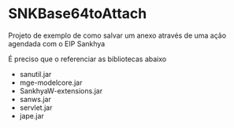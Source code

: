 # SNKBase64toAttach
Projeto de exemplo de como salvar um anexo através de uma ação agendada com o EIP Sankhya

É preciso que o referenciar as bibliotecas abaixo

- sanutil.jar
- mge-modelcore.jar
- SankhyaW-extensions.jar
- sanws.jar
- servlet.jar
- jape.jar
